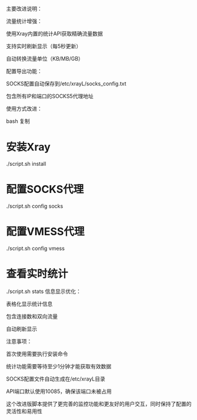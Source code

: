 主要改进说明：

流量统计增强：

使用Xray内置的统计API获取精确流量数据

支持实时刷新显示（每5秒更新）

自动转换流量单位（KB/MB/GB）

配置导出功能：

SOCKS配置自动保存到/etc/xrayL/socks_config.txt

包含所有IP和端口的SOCKS5代理地址

使用方式改进：

bash
复制
# 安装Xray
./script.sh install

# 配置SOCKS代理
./script.sh config socks

# 配置VMESS代理
./script.sh config vmess

# 查看实时统计
./script.sh stats
信息显示优化：

表格化显示统计信息

包含连接数和双向流量

自动刷新显示

注意事项：

首次使用需要执行安装命令

统计功能需要等待至少1分钟才能获取有效数据

SOCKS配置文件自动生成在/etc/xrayL目录

API端口默认使用10085，确保该端口未被占用

这个改进版脚本提供了更完善的监控功能和更友好的用户交互，同时保持了配置的灵活性和易用性
